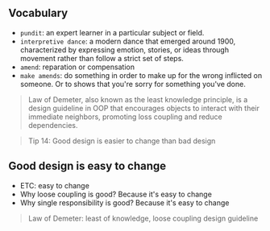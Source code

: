 
## Vocabulary
- `pundit`: an expert learner in a particular subject or field.
- `interpretive dance`: a modern dance that emerged around 1900, characterized by expressing emotion, stories, or ideas through movement rather than follow a strict set of steps.
- `amend`: reparation or compensation
- `make amends`: do something in order to make up for the wrong inflicted on someone. Or to shows that you're sorry for something you've done.

> Law of Demeter, also known as the least knowledge principle, is a design guideline in OOP that encourages objects to interact with their immediate neighbors, promoting loss coupling and reduce dependencies.


> Tip 14: Good design is easier to change than bad design

## Good design is easy to change
- ETC: easy to change
- Why loose coupling is good? Because it's easy to change
- Why single responsibility is good? Because it's easy to change

> Law of Demeter: least of knowledge, loose coupling design guideline